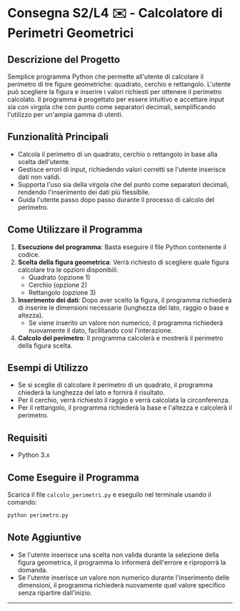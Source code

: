 # Consegna S2/L4 ✉️ - Calcolatore di Perimetri Geometrici

## Descrizione del Progetto

Semplice programma Python che permette all'utente di calcolare il perimetro di tre figure geometriche: quadrato, cerchio e rettangolo. L'utente può scegliere la figura e inserire i valori richiesti per ottenere il perimetro calcolato. Il programma è progettato per essere intuitivo e accettare input sia con virgola che con punto come separatori decimali, semplificando l'utilizzo per un'ampia gamma di utenti.

## Funzionalità Principali
- Calcola il perimetro di un quadrato, cerchio o rettangolo in base alla scelta dell'utente.
- Gestisce errori di input, richiedendo valori corretti se l'utente inserisce dati non validi.
- Supporta l'uso sia della virgola che del punto come separatori decimali, rendendo l'inserimento dei dati più flessibile.
- Guida l'utente passo dopo passo durante il processo di calcolo del perimetro.

## Come Utilizzare il Programma
1. **Esecuzione del programma**: Basta eseguire il file Python contenente il codice.
2. **Scelta della figura geometrica**: Verrà richiesto di scegliere quale figura calcolare tra le opzioni disponibili:
   - Quadrato (opzione 1)
   - Cerchio (opzione 2)
   - Rettangolo (opzione 3)
3. **Inserimento dei dati**: Dopo aver scelto la figura, il programma richiederà di inserire le dimensioni necessarie (lunghezza del lato, raggio o base e altezza).
   - Se viene inserito un valore non numerico, il programma richiederà nuovamente il dato, facilitando così l'interazione.
4. **Calcolo del perimetro**: Il programma calcolerà e mostrerà il perimetro della figura scelta.

## Esempi di Utilizzo
- Se si sceglie di calcolare il perimetro di un quadrato, il programma chiederà la lunghezza del lato e fornirà il risultato.
- Per il cerchio, verrà richiesto il raggio e verrà calcolata la circonferenza.
- Per il rettangolo, il programma richiederà la base e l'altezza e calcolerà il perimetro.

## Requisiti
- Python 3.x

## Come Eseguire il Programma
Scarica il file `calcolo_perimetri.py` e eseguilo nel terminale usando il comando:
```sh
python perimetro.py
```

## Note Aggiuntive
- Se l'utente inserisce una scelta non valida durante la selezione della figura geometrica, il programma lo informerà dell'errore e riproporrà la domanda.
- Se l'utente inserisce un valore non numerico durante l'inserimento delle dimensioni, il programma richiederà nuovamente quel valore specifico senza ripartire dall'inizio.

---
